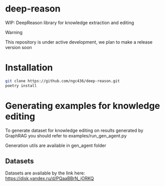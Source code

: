 # deep-reason
WIP: DeepReason library for knowledge extraction and editing

> [!WARNING]  
> This repository is under active development, we plan to make a release version soon

# Installation

```bash
git clone https://github.com/ngc436/deep-reason.git
poetry install
```

# Generating examples for knowledge editing

To generate dataset for knowledge editing on results generated by GraphRAG you should refer to examples/run_gen_agent.py

Generation utils are available in gen_agent folder 



## Datasets
Datasets are available by the link here: https://disk.yandex.ru/d/PQaaBBrN_jORKQ 
